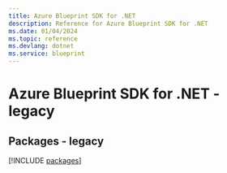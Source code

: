 ```yaml
---
title: Azure Blueprint SDK for .NET
description: Reference for Azure Blueprint SDK for .NET
ms.date: 01/04/2024
ms.topic: reference
ms.devlang: dotnet
ms.service: blueprint
---
```

# Azure Blueprint SDK for .NET - legacy
## Packages - legacy
[!INCLUDE [packages](blueprint-index.md)]